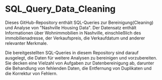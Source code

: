 # SQL_Query_Data_Cleaning
Dieses GitHub-Repository enthält SQL-Queries zur Bereinigung(Cleaning) und Analyse von "Nashville Housing Data". Der Datensatz enthält Informationen über Wohnimmobilien in Nashville, einschließlich des immobilienadresse, der Verkaufspreis, die Verkaufdatum und anderer relevanter Merkmale.

Die bereitgestellten SQL-Queries in diesem Repository sind darauf ausgelegt, die Daten für weitere Analysen zu bereinigen und vorzubereiten. Sie decken eine Vielzahl von Aufgaben zur Datenbereinigung ab, darunter die Behandlung von fehlenden Daten, die Entfernung von Duplikaten und die Korrektur von Fehlern.
